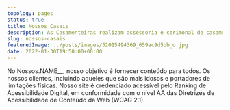 ```yaml
---
topology: pages
status: true
title: Nossos Casais
description: As Casamenteiras realizam assessoria e cerimonal de casamentos, eventos corporativos e festas em geral.
slug: nossos-casais
featuredImage: ../posts/images/52015494369_659ac9d5bb_o.jpg
date: 2022-01-30T19:50:00+00:00
---
```


No Nossos.NAME\_\_, nosso objetivo é fornecer conteúdo para todos.
Os nossos clientes, incluindo aqueles que são mais idosos
e portadores de limitações físicas. Nosso site é credenciado acessível pelo
Ranking de Acessibilidade Digital, em conformidade com o nível AA
das Diretrizes de Acessibilidade de Conteúdo da Web (WCAG 2.1).
